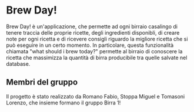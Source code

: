 
# Brew Day!
Brew Day! è un'applicazione, che permette ad ogni birraio casalingo di tenere traccia delle proprie ricette, degli ingredienti disponibli, di 
creare note per ogni ricetta e di ricevere consigli riguardo la migliore ricetta che si può eseguire in un certo momento.
In particolare, questa funzionalità chiamata "what should i brew today?" permette al birraio di conoscere la ricetta che massimizza la quantità 
di birra producibile tra quelle salvate nel database.

## Membri del gruppo
Il progetto è stato realizzato da Romano Fabio, Stoppa Miguel e Tomasoni Lorenzo, che insieme formano il gruppo Birra 1!
